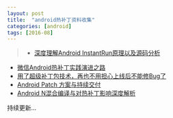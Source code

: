 ```yaml
---
layout: post
title:  "android热补丁资料收集"
categories: [android]
tags: [2016-08]
---
```



> * [深度理解Android InstantRun原理以及源码分析](http://www.jianshu.com/p/780eb85260b3 ) 
* [微信Android热补丁实践演进之路](https://mp.weixin.qq.com/s?__biz=MzAwNDY1ODY2OQ==&mid=2649286306&idx=1&sn=d6b2865e033a99de60b2d4314c6e0a25&scene=1&srcid=0625QGFplBndFr5f3MneRIpA&key=77421cf58af4a65324ccfdc704d8fa1d985e4e9cfcc5ca0c1cbfbfc7be5705f94386b33d6a533ed066c3aa71eba6c855&ascene=0&uin=MTYzMjY2MTE1&devicetype=iMac+MacBookPro10%2C1+OSX+OSX+10.11.5+build(15F34)&version=11020201&pass_ticket=vh7H%2F3EOxt2VLmWqgSEFNktKeiFTpQnAhRHLfSLi5nI%3D)
* [用了超级补丁包技术，再也不用担心上线后不能修Bug了](https://mp.weixin.qq.com/s?__biz=MzIwMjE5MDU4OA==&mid=2653119781&idx=1&sn=2fe46374d154a316e470dbdc861c7e38&scene=1&srcid=0728oRrrfiXe7hDUiwSHzFpQ&key=8dcebf9e179c9f3a6935d516159b8dfa878a62ee176e65cb84cbcee03a6b5b6e18d263437eb4d7ea8d36b98b0ccf7141&ascene=0&uin=MTYzMjY2MTE1&devicetype=iMac+MacBookPro10%2C1+OSX+OSX+10.11.6+build(15G31)&version=11020201&pass_ticket=V8QaEJ%2BmvU8bCCIOxfM%2F0xMiG4Kpfz5HF%2BfSb%2FYk0MY%3D)
* [Android Patch 方案与持续交付](https://mp.weixin.qq.com/s?__biz=MzA3NTYzODYzMg==&mid=2653577579&idx=1&sn=a9396f8e429ee999cd5ee69dbdcc65f5&scene=0&key=8dcebf9e179c9f3a3bb58ba58daf8e39683db307572e642d58ef14ac6aca4f2e42314049788ec2ebfbdcde44fb8db372&ascene=0&uin=MTYzMjY2MTE1&devicetype=iMac+MacBookPro10%2C1+OSX+OSX+10.11.6+build(15G31)&version=11020201&pass_ticket=giEJ196N1YvRMNjLzwbCzpR0FyhYLLqYxyCvk%2BTqV6Y%3D)
* [Android N混合编译与对热补丁影响深度解析](https://github.com/WeMobileDev/article/blob/master/Android_N%E6%B7%B7%E5%90%88%E7%BC%96%E8%AF%91%E4%B8%8E%E5%AF%B9%E7%83%AD%E8%A1%A5%E4%B8%81%E5%BD%B1%E5%93%8D%E8%A7%A3%E6%9E%90.md) 


持续更新...
